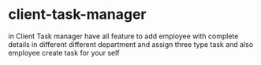 # client-task-manager
in Client Task manager have all feature to add employee  with complete details in different different department and assign three type task and also employee create task for your self
